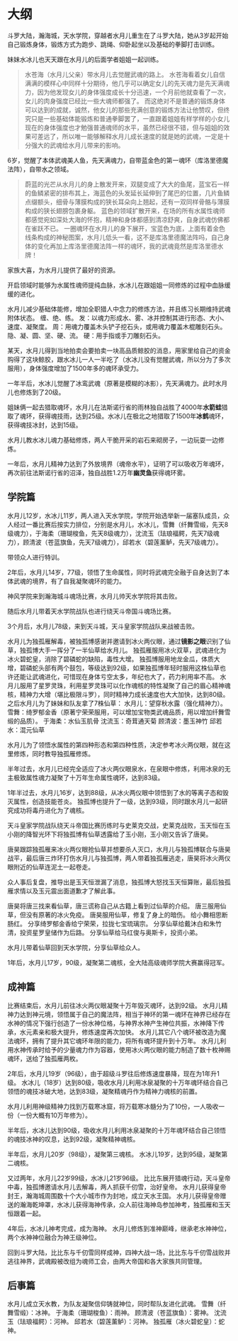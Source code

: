 # 大纲

斗罗大陆，瀚海城，天水学院，穿越者水月儿重生在了斗罗大陆，她从3岁起开始自己锻炼身体，锻炼方式为跑步、跳绳、仰卧起坐以及基础的拳脚打击训练。

妹妹水冰儿也天天跟在水月儿的后面学者姐姐一起训练。

> 水苍海（水月儿父亲）带水月儿去觉醒武魂的路上。
> 水苍海看着女儿自信满满的模样心中同样十分期待，他几乎可以确定女儿的先天魂力是先天满魂力，因为他发现女儿的身体强度成长十分迅速，一个月前他就查看了一次，女儿的肉身强度已经比一些大魂师都强了。
> 而这绝对不是普通的锻炼身体可以达到的成就，诚然，他女儿的那些充满创意的锻炼方法让他赞叹，但终究只是一些基础体能锻炼和普通拳脚罢了，一直跟着姐姐有样学样的小女儿现在的身体强度也才勉强普通魂师的水平，虽然已经很不错，但与姐姐的效果可差远了，所以唯一能够解释水月儿成长速度的就是她的武魂，一定是十分强大的武魂给水月儿带来的影响。

6岁，觉醒了本体武魂美人鱼，先天满魂力，自带蓝金色的第一魂环（库洛里德魔法阵），自带水之领域。

> 蔚蓝的光芒从水月儿的身上散发开来，双腿变成了大大的鱼尾，蓝宝石一样的鱼鳞紧密的排布其上，海蓝色的头发延长延伸到了尾巴的位置，几片鱼鳞点缀额头，细骨与薄膜构成的狭长耳朵向上翘起，还有一双同样骨骼与薄膜构成的狭长翅膀包裹身躯。
> 蓝色的领域扩散开来，在场的所有水属性魂师都感觉宛如深处大海的怀抱，精神和身体都感到清凉舒爽，自身武魂仿佛都在雀跃不已。
> 一圈魂环在水月儿的身下展开，宝蓝色为底，上面有着金色线条构成的神秘图案，水月儿低头一看，这不是库洛里德魔法阵吗，自己身体的变化再加上库洛里德魔法阵一样的魂环，我的武魂竟然是库洛里德水牌！

家族大喜，为水月儿提供了最好的资源。

开启领域时能够为水属性魂师提纯血脉，水冰儿在跟姐姐一同修炼的过程中血脉缓缓的进化。

水月儿减少基础体能修，增加全职猎人中念力的修炼方法，并且练习长期维持武魂附体状态。
缠、绝、练。
发：以魂力形成水、雾、冰并控制其进行形态、大小、速度、凝聚度。
周：用魂力覆盖木头铲子挖石头，或用魂力覆盖木棍雕刻石头。
隐、凝、圆、坚、硬、流。
硬：用手指或手刀雕刻石头。

某天，水月儿得到当地拍卖会要拍卖一块高品质鲸胶的消息，用家里给自己的资金购得了这块鲸胶，跟水冰儿一人一半吃了（水冰儿没有觉醒武魂，所以分为了多次服用），身体强度增加了1500年多的魂环承受力。

一年半后，水冰儿觉醒了冰鸾武魂（原著是模糊的冰影），先天满魂力。此时水月儿也修炼到了20级。

姐妹俩一起去猎取魂环，水月儿在法斯诺行省的雨林独自战胜了4000年**水箭蛙**猎取了魂环，获得魂技雨，达到25级。水冰儿在极北之地猎取了1500年**冰鹤**魂环，获得魂技冰封，达到15级。

水月儿教水冰儿魂力基础修炼，两人干脆开采的岩石来砌房子，一边玩耍一边修炼。

一年后，水月儿精神力达到了外放境界（魂帝水平），证明了可以吸收万年魂环，再次前往法斯诺行省的沼泽，独自战胜1.2万年**幽灵鱼**获得魂环雾。

## 学院篇

水月儿12岁，水冰儿11岁，两人进入天水学院，学院开始选举新一届塞队成员，众人经过一番比赛后按实力排位，分别是水月儿，水冰儿，雪舞（纤舞雪缎，先天8级魂力），于海柔（珊瑚梭鱼，先天8级魂力），沈流玉（珐琅福鳄，先天7级魂力），顾清波（苍蓝旗鱼，先天7级魂力），邱若水（碧莲薰鲈，先天7级魂力）。

带领众人进行特训。

2年后，水月儿14岁，77级，领悟了生命属性，同时将武魂完全融于自身达到了本体武魂的境界，有了自我凝聚魂环的能力。

神风学院来到瀚海城斗魂场比赛，水月儿帅天水学院将其击败。

随后水月儿带着天水学院战队也进行绕天斗帝国斗魂场比赛。

3个月后，水月儿78级，来到天斗城，天斗皇家学院战队来战被击败。

水月儿为独孤雁解毒，被独孤博感谢并邀请到冰火两仪眼，通过**镜影之眼**识别了仙草，独孤博大手一挥分了一半仙草给水月儿。
独孤雁服用冰火双草，武魂进化为冰火碧蛇皇，消除了碧磷蛇的缺陷，毒性大增。
独孤博服用地龙金瓜，体质大增，碧磷蛇头部有两个鼓包，等级达到92级，如果独孤博年轻时服用这株仙草也许还能让武魂进化，可惜现在身体亏空太多，年纪也大了，药力利用率不高。
水月儿服用了星罗灵珠，利用星罗灵珠可以化作魂核的特性凝聚了自己的眉心精神魂核，精神力大增（堪比极限斗罗），同时精神力成长速度也大大加快，达到80级。
之后水月儿为了妹妹和队友拿了7株仙草：
水月儿：望穿秋水露（强化精神力）。
雪舞：绮罗郁金香（原著宁荣荣服用，可以增加宝物类武魂品质，用以增加纤舞雪缎的品质）。
于海柔：水仙玉肌骨
沈流玉：奇茸通天菊
顾清波：墨玉神竹
邱若水：混元仙草

水月儿为了领悟水属性的第四种形态和第四种性质，决定参考冰火两仪眼，就在这里修炼，同时教导独孤雁修炼。

半年过去，水月儿已经完全适应了冰火两仪眼泉水，在泉眼中修炼，利用冰泉的无主极致属性魂力凝聚了十万年生命属性魂环，达到83级。

1年半过去，水月儿16岁，达到88级，从冰火两仪眼中领悟到了水的等离子态和毁灭属性，创造技能苍炎。
独孤博也提升了一级，达到93级，同时跟水月儿一起研究成功将毒丹进化为了魂核。

天斗皇家学院战队绕天斗帝国比赛历练时与史莱克交战，史莱克战败，玉天恒在玉小刚的降智光环下将独孤博有仙草透露给了玉小刚，玉小刚又告诉了唐昊。

唐昊跟踪独孤雁来冰火两仪眼抢仙草并想要杀人灭口，水月儿与独孤博联合与唐昊战平，最后唐三炸环打伤水月儿与独孤博，两人带着独孤雁逃走，唐昊将冰火两仪眼附近的仙草连泥土一起卷走。

众人事后复盘，推导出是玉天恒泄漏了消息，独孤博大怒找玉天恒算账，最后独孤雁求情以及玉元震出面道歉才了解此事。

唐昊将唐三找来看仙草，唐三谎称自己从古籍上看到过仙草的介绍。
唐三服用仙草，但没有原著的冰火免疫。
唐昊服用仙草，修复了身上的暗伤。
给小舞相思断肠红。
分享绮罗郁金香给宁荣荣，拉拢七宝琉璃宗。
分享仙草给戴沐白和朱竹清，投资星罗皇储作为后路。
分享仙草给马红俊与奥斯卡，投资小弟。

水月儿带着仙草回到天水学院，分享仙草给众人。

1年后，水月儿17岁，90级，凝聚第二魂核，全大陆高级魂师学院大赛赢得冠军。

## 成神篇

比赛结束后，水月儿前往冰火两仪眼凝聚十万年毁灭魂环，达到92级。
水月儿精神力达到神元境，领悟属于自己的魔法阵，相当于神环的第一魂环在神界已经存在水神的情况下强行创造了一份水神位格，与神界水神产生神位共振，水神降下传承，水元素亲和极大提升，修炼速度再次加快。
水月儿其它八个魂环被改造为魔法魂环，拥有了提升其它魂环年限的能力，将所有魂环提升到十万年。
水月儿利用水神传承时给予的少量魂力作为容器，使用冰火两仪眼的能力制造了数十枚神赐魂环，送给了独孤雁两枚。

2年后，水月儿19岁（96级），由于超级斗罗往后修炼速度暴降，现在为1年升1级。
水冰儿（18岁）达到80级，吸收水月儿利用冰泉凝聚的十万年魂环结合自己领悟的魂技冰破大地，达到83级，凝聚精魂丹作为精神力魂核的前置。

水月儿利用神级精神力找到万载寒冰窟，将万载寒冰髓分为了10份，一人吸收一份（一份大概有10万年修为）。

半年后，水冰儿达到90级，吸收水月儿利用冰泉凝聚的十万年魂环结合自己领悟的魂技冰神的叹息，达到92级，凝聚精神魂核。

半年后，水月儿20岁（98级），凝聚第三魂核。
水冰儿19岁，达到95级，凝聚第二魂核。

又过两年，水月儿22岁99级，水冰儿21岁96级。
比比东展开猎魂行动，天斗皇帝中毒，独孤博邀请水月儿去解毒，两人抓获千仞雪，治好皇帝。
水月儿获得皇帝封王，瀚海城周围数十个大小城市作为封地，成立天水王国。
水月儿获得皇帝赠送的瀚海乾坤罩，水冰儿获得海神传承，众人前往海神岛参加神考，独孤雁和玉天恒跟着一起。

4年后，水冰儿神考完成，成为海神。
水月儿修炼到准神巅峰，继承老水神神位，两个水神神位融合为神王级神位。

回到斗罗大陆，比比东与千仞雪同样成神，四神大战一场，比比东与千仞雪战败并逃往神界，武魂殿被改组为魂师工会，由两大帝国和各大家族共同管理。

## 后事篇

水月儿成立天水教，为队友凝聚信仰铸就神位，同时帮队友进化武魂。
雪舞（纤舞雪缎）：冰神。
于海柔（珊瑚梭鱼）：雨神。
顾清波（苍蓝旗鱼）：雾神。
沈流玉（珐琅福鳄）：河神。
邱若水（碧莲薰鲈）：河神。
独孤雁（冰火碧蛇皇）：蛇神。